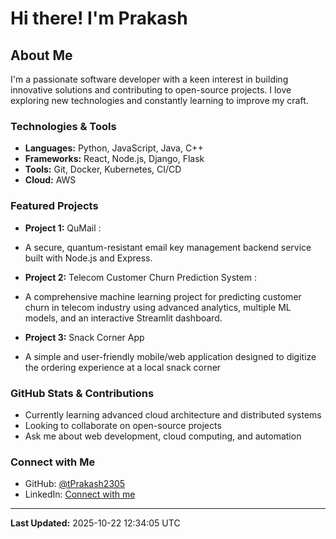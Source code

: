 # Hi there! I'm Prakash

## About Me

I'm a passionate software developer with a keen interest in building innovative solutions and contributing to open-source projects. I love exploring new technologies and constantly learning to improve my craft.

###  Technologies & Tools

- **Languages:** Python, JavaScript, Java, C++
- **Frameworks:** React, Node.js, Django, Flask
- **Tools:** Git, Docker, Kubernetes, CI/CD
- **Cloud:** AWS

###  Featured Projects

- **Project 1:** QuMail :
- A secure, quantum-resistant email key management backend service built with Node.js and Express.

- **Project 2:** Telecom Customer Churn Prediction System :
- A comprehensive machine learning project for predicting customer churn in telecom industry using advanced analytics, multiple ML models, and an interactive Streamlit dashboard.

- **Project 3:** Snack Corner App
- A simple and user-friendly mobile/web application designed to digitize the ordering experience at a local snack corner

###  GitHub Stats & Contributions

-  Currently learning advanced cloud architecture and distributed systems
-  Looking to collaborate on open-source projects
-  Ask me about web development, cloud computing, and automation

###  Connect with Me

- GitHub: [@tPrakash2305](https://github.com/tPrakash2305)
- LinkedIn: [Connect with me](https://www.linkedin.com/in/prakash-thapa-524698280/)

---

**Last Updated:** 2025-10-22 12:34:05 UTC
